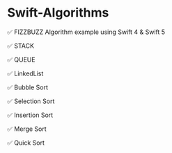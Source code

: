 # Swift-Algorithms

✅ FIZZBUZZ Algorithm example using Swift 4 & Swift 5

✅ STACK

✅ QUEUE

✅ LinkedList

✅ Bubble Sort

✅ Selection Sort

✅ Insertion Sort 

✅ Merge Sort 

✅ Quick Sort



